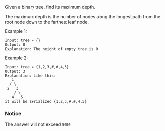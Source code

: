 Given a binary tree, find its maximum depth.

The maximum depth is the number of nodes along the longest path from the root node down to the farthest leaf node.

Example 1:
```
Input: tree = {}
Output: 0
Explanation: The height of empty tree is 0.
```
Example 2:
```
Input: tree = {1,2,3,#,#,4,5}
Output: 3	
Explanation: Like this:
   1
  / \                
 2   3                
    / \                
   4   5
it will be serialized {1,2,3,#,#,4,5}
```
### Notice
The answer will not exceed `5000`
